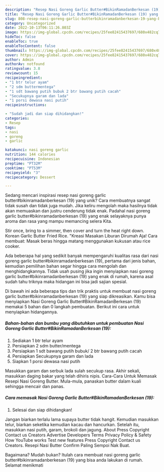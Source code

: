 ```yaml
---
description: "Resep Nasi Goreng Garlic Butter#BikinRamadanBerkesan (19) yang Bisa Manjain Lidah"
title: "Resep Nasi Goreng Garlic Butter#BikinRamadanBerkesan (19) yang Bisa Manjain Lidah"
slug: 808-resep-nasi-goreng-garlic-butterbikinramadanberkesan-19-yang-bisa-manjain-lidah
category: Uncategorized
date: 2022-10-13T06:11:26.803Z
image: https://img-global.cpcdn.com/recipes/25fee82415437697/680x482cq70/nasi-goreng-garlic-butterbikinramadanberkesan-19-foto-resep-utama.jpg
hideToc: false
enableToc: true
enableTocContent: false
thumbnail: https://img-global.cpcdn.com/recipes/25fee82415437697/680x482cq70/nasi-goreng-garlic-butterbikinramadanberkesan-19-foto-resep-utama.jpg
cover: https://img-global.cpcdn.com/recipes/25fee82415437697/680x482cq70/nasi-goreng-garlic-butterbikinramadanberkesan-19-foto-resep-utama.jpg
author: Admin
authorAv: notfound
ratingvalue: 3.8
reviewcount: 15
recipeingredient:
- "1 btr telur ayam"
- "2 sdm buttermentega"
- "1 sdt bawang putih bubuk 2 btr bawang putih cacah"
- "Secukupnya garam dan lada"
- "1 porsi dewasa nasi putih"
recipeinstructions:

- "Sudah jadi dan siap dihidangkan!"
categories:
- Resep
tags:
- nasi
- goreng
- garlic

katakunci: nasi goreng garlic 
nutrition: 144 calories
recipecuisine: Indonesian
preptime: "PT32M"
cooktime: "PT53M"
recipeyield: "3"
recipecategory: Dessert

---
```





Sedang mencari inspirasi resep nasi goreng garlic butter#bikinramadanberkesan (19) yang unik? Cara membuatnya sangat tidak susah dan tidak juga mudah. Jika keliru mengolah maka hasilnya tidak akan memuaskan dan justru cenderung tidak enak. Padahal nasi goreng garlic butter#bikinramadanberkesan (19) yang enak selayaknya punya aroma dan rasa yang mampu memancing selera Kita.





Stir once, bring to a simmer, then cover and turn the heat right down. Korean Garlic Butter Fried Rice. &#34;Kreasi Masakan Liburan Dirumah Aja! Cara membuat: Masak beras hingga matang menggunakan kukusan atau rice cooker.

Ada beberapa hal yang sedikit banyak mempengaruhi kualitas rasa dari nasi goreng garlic butter#bikinramadanberkesan (19), pertama dari jenis bahan, kemudian pemilihan bahan segar hingga cara mengolah dan menghidangkannya. Tidak usah pusing jika ingin menyiapkan nasi goreng garlic butter#bikinramadanberkesan (19) yang enak di rumah, karena asal sudah tahu triknya maka hidangan ini bisa jadi sajian spesial.






Di bawah ini ada beberapa tips dan trik praktis untuk membuat nasi goreng garlic butter#bikinramadanberkesan (19) yang siap dikreasikan. Kamu bisa menyiapkan Nasi Goreng Garlic Butter#BikinRamadanBerkesan (19) memakai 5 bahan dan 0 langkah pembuatan. Berikut ini cara untuk menyiapkan hidangannya.

<!--inarticleads1-->

##### Bahan-bahan dan bumbu yang dibutuhkan untuk pembuatan Nasi Goreng Garlic Butter#BikinRamadanBerkesan (19):

1. Sediakan 1 btr telur ayam
1. Persiapkan 2 sdm butter/mentega
1. Persiapkan 1 sdt bawang putih bubuk/ 2 btr bawang putih cacah
1. Persiapkan Secukupnya garam dan lada
1. Siapkan 1 porsi dewasa nasi putih


Masukkan garam dan serbuk lada sulah secukup rasa. Akhir sekali, masukkan daging bakar yang telah dihiris nipis. Cara-Cara Untuk Memasak Resepi Nasi Goreng Butter. Mula-mula, panaskan butter dalam kuali sehingga mencair dan panas. 

<!--inarticleads2-->

##### Cara memasak Nasi Goreng Garlic Butter#BikinRamadanBerkesan (19):


1. Selesai dan siap dihidangkan!

Jangan biarkan terlalu lama supaya butter tidak hangit. Kemudian masukkan telur, biarkan seketika kemudian kacau dan hancurkan. Setelah itu, masukkan nasi putih, garam, brokoli dan jagung. About Press Copyright Contact us Creators Advertise Developers Terms Privacy Policy &amp; Safety How YouTube works Test new features Press Copyright Contact us Creators. Resepi Nasi Butter Confirm Paling Sempoi Nak Buat. 

Bagaimana? Mudah bukan? Itulah cara membuat nasi goreng garlic butter#bikinramadanberkesan (19) yang bisa anda lakukan di rumah. Selamat menikmati
